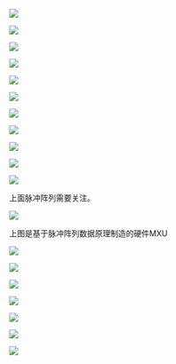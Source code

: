 ![](https://gitee.com/hxc8/images0/raw/master/img/202407172055330.jpg)

![](https://gitee.com/hxc8/images0/raw/master/img/202407172055432.jpg)

![](https://gitee.com/hxc8/images0/raw/master/img/202407172055573.jpg)

![](https://gitee.com/hxc8/images0/raw/master/img/202407172055748.jpg)

![](https://gitee.com/hxc8/images0/raw/master/img/202407172056885.jpg)

![](https://gitee.com/hxc8/images0/raw/master/img/202407172056033.jpg)

![](https://gitee.com/hxc8/images0/raw/master/img/202407172056032.jpg)

![](https://gitee.com/hxc8/images0/raw/master/img/202407172056442.jpg)

![](https://gitee.com/hxc8/images0/raw/master/img/202407172056728.jpg)

![](https://gitee.com/hxc8/images0/raw/master/img/202407172056724.jpg)

![](https://gitee.com/hxc8/images0/raw/master/img/202407172056862.jpg)

上面脉冲阵列需要关注。

![](https://gitee.com/hxc8/images0/raw/master/img/202407172056923.jpg)

上图是基于脉冲阵列数据原理制造的硬件MXU

![](https://gitee.com/hxc8/images0/raw/master/img/202407172056058.jpg)

![](D:/download/youdaonote-pull-master/data/Technology/人工智能/ZOMI/todo23【AI芯片】NPU芯片/TPU/images/WEBRESOURCEabbdde28569651b0430406dd6958dad1image.png)

![](https://gitee.com/hxc8/images0/raw/master/img/202407172056702.jpg)

![](https://gitee.com/hxc8/images0/raw/master/img/202407172056738.jpg)

![](https://gitee.com/hxc8/images0/raw/master/img/202407172056198.jpg)

![](https://gitee.com/hxc8/images0/raw/master/img/202407172056571.jpg)

![](https://gitee.com/hxc8/images0/raw/master/img/202407172056298.jpg)
